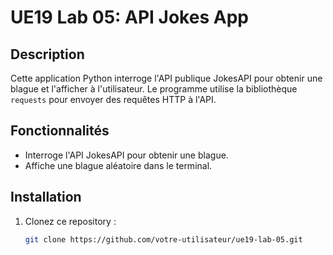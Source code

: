 # UE19 Lab 05: API Jokes App

## Description

Cette application Python interroge l'API publique JokesAPI pour obtenir une blague et l'afficher à l'utilisateur. Le programme utilise la bibliothèque `requests` pour envoyer des requêtes HTTP à l'API.

## Fonctionnalités

- Interroge l'API JokesAPI pour obtenir une blague.
- Affiche une blague aléatoire dans le terminal.

## Installation

1. Clonez ce repository :
   ```bash
   git clone https://github.com/votre-utilisateur/ue19-lab-05.git
